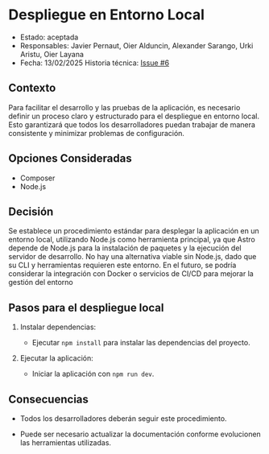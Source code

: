 # Despliegue en Entorno Local

* Estado: aceptada
* Responsables: Javier Pernaut, Oier Alduncin, Alexander Sarango, Urki Aristu, Oier Layana
* Fecha: 13/02/2025
Historia técnica: [Issue #6](https://github.com/oielay/GTIO_Votacion/issues/6) 

## Contexto
Para facilitar el desarrollo y las pruebas de la aplicación, es necesario definir un proceso claro y estructurado para el despliegue en entorno local. Esto garantizará que todos los desarrolladores puedan trabajar de manera consistente y minimizar problemas de configuración.

## Opciones Consideradas

* Composer
* Node.js

## Decisión
Se establece un procedimiento estándar para desplegar la aplicación en un entorno local, utilizando Node.js como herramienta principal, ya que Astro depende de Node.js para la instalación de paquetes y la ejecución del servidor de desarrollo. No hay una alternativa viable sin Node.js, dado que su CLI y herramientas requieren este entorno. En el futuro, se podría considerar la integración con Docker o servicios de CI/CD para mejorar la gestión del entorno

## Pasos para el despliegue local
1. Instalar dependencias:
    - Ejecutar `npm install` para instalar las dependencias del proyecto.

2. Ejecutar la aplicación:
    - Iniciar la aplicación con `npm run dev`.

## Consecuencias

- Todos los desarrolladores deberán seguir este procedimiento.

- Puede ser necesario actualizar la documentación conforme evolucionen las herramientas utilizadas.